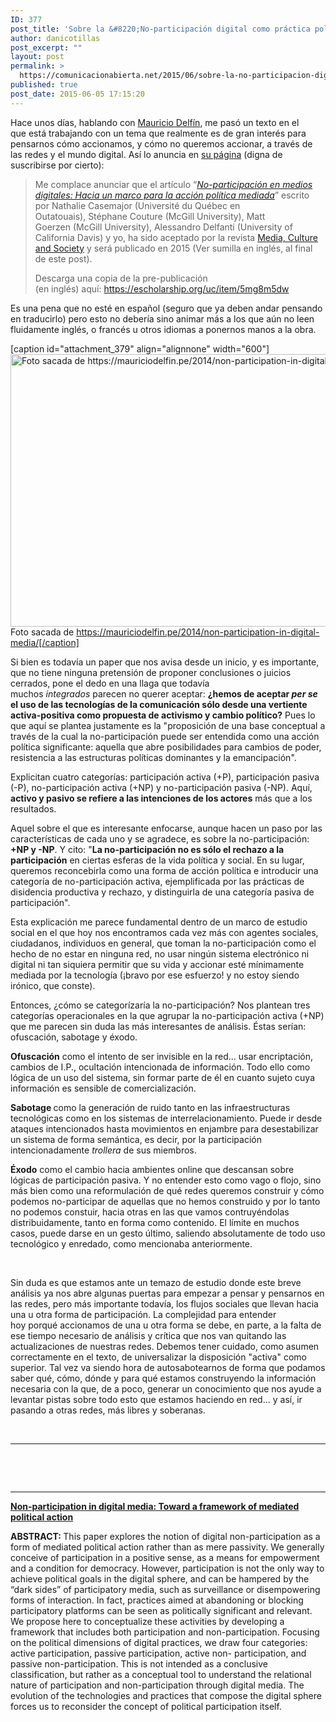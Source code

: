 ```yaml
---
ID: 377
post_title: 'Sobre la &#8220;No-participación digital como práctica política&#8221;'
author: danicotillas
post_excerpt: ""
layout: post
permalink: >
  https://comunicacionabierta.net/2015/06/sobre-la-no-participacion-digital-como-practica-politica/
published: true
post_date: 2015-06-05 17:15:20
---
```

Hace unos días, hablando con <a href="https://twitter.com/maudelfin" target="_blank">Mauricio Delfín</a>, me pasó un texto en el que está trabajando con un tema que realmente es de gran interés para pensarnos cómo accionamos, y cómo no queremos accionar, a través de las redes y el mundo digital. Así lo anuncia en <a href="https://mauriciodelfin.pe/2014/non-participation-in-digital-media/" target="_blank">su página</a> (digna de suscribirse por cierto):
<blockquote>Me complace anunciar que el artículo “<a href="https://escholarship.org/uc/item/5mg8m5dw" target="_blank"><em>No-participación en medios digitales: Hacia un marco para la acción política mediada</em></a>” escrito por Nathalie Casemajor (Université du Québec en Outatouais), Stéphane Couture (McGill University), Matt Goerzen (McGill University), Alessandro Delfanti (University of California Davis) y yo, ha sido aceptado por la revista <a href="https://mcs.sagepub.com/" target="_blank">Media, Culture and Society</a> y será publicado en 2015 (Ver sumilla en inglés, al final de este post).

Descarga una copia de la pre-publicación (en inglés) aquí: <a href="https://escholarship.org/uc/item/5mg8m5dw">https://escholarship.org/uc/item/5mg8m5dw</a></blockquote>
Es una pena que no esté en español (seguro que ya deben andar pensando en traducirlo) pero esto no debería sino animar más a los que aún no leen fluidamente inglés, o francés u otros idiomas a ponernos manos a la obra.

[caption id="attachment_379" align="alignnone" width="600"]<a href="https://www.comunicacionabierta.net/wp-content/uploads/2015/06/non-par_graph_06-1024x744.png"><img class="wp-image-379" src="https://www.comunicacionabierta.net/wp-content/uploads/2015/06/non-par_graph_06-1024x744-900x654.png" alt="Foto sacada de https://mauriciodelfin.pe/2014/non-participation-in-digital-media/" width="600" height="436" /></a> Foto sacada de https://mauriciodelfin.pe/2014/non-participation-in-digital-media/[/caption]

Si bien es todavía un paper que nos avisa desde un inicio, y es importante, que no tiene ninguna pretensión de proponer conclusiones o juicios cerrados, pone el dedo en una llaga que todavía muchos <em>integrados </em>parecen no querer aceptar: <strong>¿hemos de aceptar <em>per se</em> el uso de las tecnologías de la comunicación sólo desde una vertiente activa-positiva como propuesta de activismo y cambio político?</strong> Pues lo que aquí se plantea justamente es la "proposición de una base conceptual a través de la cual la no-participación puede ser entendida como una acción política significante: aquella que abre posibilidades para cambios de poder, resistencia a las estructuras políticas dominantes y la emancipación".

Explicitan cuatro categorías: participación activa (+P), participación pasiva (-P), no-participación activa (+NP) y no-participación pasiva (-NP). Aquí, <strong>activo y pasivo se refiere a las intenciones de los actores</strong> más que a los resultados.

Aquel sobre el que es interesante enfocarse, aunque hacen un paso por las características de cada uno y se agradece, es sobre la no-participación: <strong>+NP y -NP</strong>. Y cito: "<strong>La no-participación no es sólo el rechazo a la participación</strong> en ciertas esferas de la vida política y social. En su lugar, queremos reconcebirla como una forma de acción política e introducir una categoría de no-participación activa, ejemplificada por las prácticas de disidencia productiva y rechazo, y distinguirla de una categoría pasiva de participación".

Esta explicación me parece fundamental dentro de un marco de estudio social en el que hoy nos encontramos cada vez más con agentes sociales, ciudadanos, individuos en general, que toman la no-participación como el hecho de no estar en ninguna red, no usar ningún sistema electrónico ni digital ni tan siquiera permitir que su vida y accionar esté mínimamente mediada por la tecnología (¡bravo por ese esfuerzo! y no estoy siendo irónico, que conste).

Entonces, ¿cómo se categorízaría la no-participación? Nos plantean tres categorías operacionales en la que agrupar la no-participación activa (+NP) que me parecen sin duda las más interesantes de análisis. Éstas serían: ofuscación, sabotage y éxodo.

<strong>Ofuscación</strong> como el intento de ser invisible en la red... usar encriptación, cambios de I.P., ocultación intencionada de información. Todo ello como lógica de un uso del sistema, sin formar parte de él en cuanto sujeto cuya información es sensible de comercialización.

<strong>Sabotage </strong>como la generación de ruido tanto en las infraestructuras tecnológicas como en los sistemas de interrelacionamiento. Puede ir desde ataques intencionados hasta movimientos en enjambre para desestabilizar un sistema de forma semántica, es decir, por la participación intencionadamente <em>trollera</em> de sus miembros.

<strong>Éxodo</strong> como el cambio hacia ambientes online que descansan sobre lógicas de participación pasiva. Y no entender esto como vago o flojo, sino más bien como una reformulación de qué redes queremos construir y cómo podemos no-participar de aquellas que no hemos construido y por lo tanto no podemos constuir, hacia otras en las que vamos contruyéndolas distribuidamente, tanto en forma como contenido. El límite en muchos casos, puede darse en un gesto último, saliendo absolutamente de todo uso tecnológico y enredado, como mencionaba anteriormente.

&nbsp;

Sin duda es que estamos ante un temazo de estudio donde este breve análisis ya nos abre algunas puertas para empezar a pensar y pensarnos en las redes, pero más importante todavía, los flujos sociales que llevan hacia una u otra forma de participación. La complejidad para entender hoy porqué accionamos de una u otra forma se debe, en parte, a la falta de ese tiempo necesario de análisis y crítica que nos van quitando las actualizaciones de nuestras redes. Debemos tener cuidado, como asumen correctamente en el texto, de universalizar la disposición "activa" como superior.
Tal vez va siendo hora de autosabotearnos de forma que podamos saber qué, cómo, dónde y para qué estamos construyendo la información necesaria con la que, de a poco, generar un conocimiento que nos ayude a levantar pistas sobre todo esto que estamos haciendo en red... y así, ir pasando a otras redes, más libres y soberanas.

&nbsp;

<hr />

&nbsp;

&nbsp;

* * *

<strong><a href="https://escholarship.org/uc/item/5mg8m5dw">Non-participation in digital media: Toward a framework of mediated political action</a></strong>

<strong>ABSTRACT: </strong>
This paper explores the notion of digital non-participation as a form of mediated political action rather than as mere passivity. We generally conceive of participation in a positive sense, as a means for empowerment and a condition for democracy. However, participation is not the only way to achieve political goals in the digital sphere, and can be hampered by the “dark sides” of participatory media, such as surveillance or disempowering forms of interaction. In fact, practices aimed at abandoning or blocking participatory platforms can be seen as politically significant and relevant. We propose here to conceptualize these activities by developing a framework that includes both participation and non-participation. Focusing on the political dimensions of digital practices, we draw four categories: active participation, passive participation, active non- participation, and passive non-participation. This is not intended as a conclusive classification, but rather as a conceptual tool to understand the relational nature of participation and non-participation through digital media. The evolution of the technologies and practices that compose the digital sphere forces us to reconsider the concept of political participation itself.